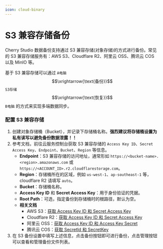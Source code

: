 ```yaml
---
icon: cloud-binary
---
```


# S3 兼容存储备份

Cherry Studio 数据备份支持通过 S3 兼容存储(对象存储)的方式进行备份。常见的 S3 兼容存储服务有：AWS S3、Cloudflare R2、阿里云 OSS、腾讯云 COS 以及 MinIO 等。

基于 S3 兼容存储可以通过 `A电脑` $$\xrightarrow{\text{备份}}$$ `S3存储` $$\xrightarrow{\text{恢复}}$$ `B电脑` 的方式来实现多端数据同步。

### 配置 S3 兼容存储

1. 创建对象存储桶（Bucket），并记录下存储桶名称。**强烈建议将存储桶设置为私有读写以避免备份数据泄露！！**
2. 参考文档，前往云服务控制台获取 S3 兼容存储的 `Access Key ID`、`Secret Access Key`、`Endpoint`、`Bucket`、`Region` 等信息。
   - **Endpoint**：S3 兼容存储的访问地址，通常形如 `https://<bucket-name>.<region>.amazonaws.com` 或 `https://<ACCOUNT_ID>.r2.cloudflarestorage.com`。
   - **Region**：存储桶所在的区域，例如 `us-west-1`、`ap-southeast-1` 等，cloudflare R2 请填写 `auto`。
   - **Bucket**：存储桶名称。
   - **Access Key ID** 和 **Secret Access Key**：用于身份验证的凭据。
   - **Root Path**：可选，指定备份到存储桶时的根路径，默认为空。
   - **相关文档**
     - AWS S3：[获取 Access Key ID 和 Secret Access Key](https://docs.aws.amazon.com/zh_cn/IAM/latest/UserGuide/id_credentials_access-keys.html)
     - Cloudflare R2：[获取 Access Key ID 和 Secret Access Key](https://developers.cloudflare.com/r2/api/tokens/)
     - 阿里云 OSS：[获取 Access Key ID 和 Access Key Secret](https://help.aliyun.com/zh/oss/developer-reference/use-amazon-s3-sdks-to-access-oss#306596478ed3r)
     - 腾讯云 COS：[获取 SecretId 和 SecretKey](https://cloud.tencent.com/document/product/436/37421)
3. 在 S3 备份设置中填写上述信息，点击备份按钮即可进行备份，点击管理按钮可以查看和管理备份文件列表。
